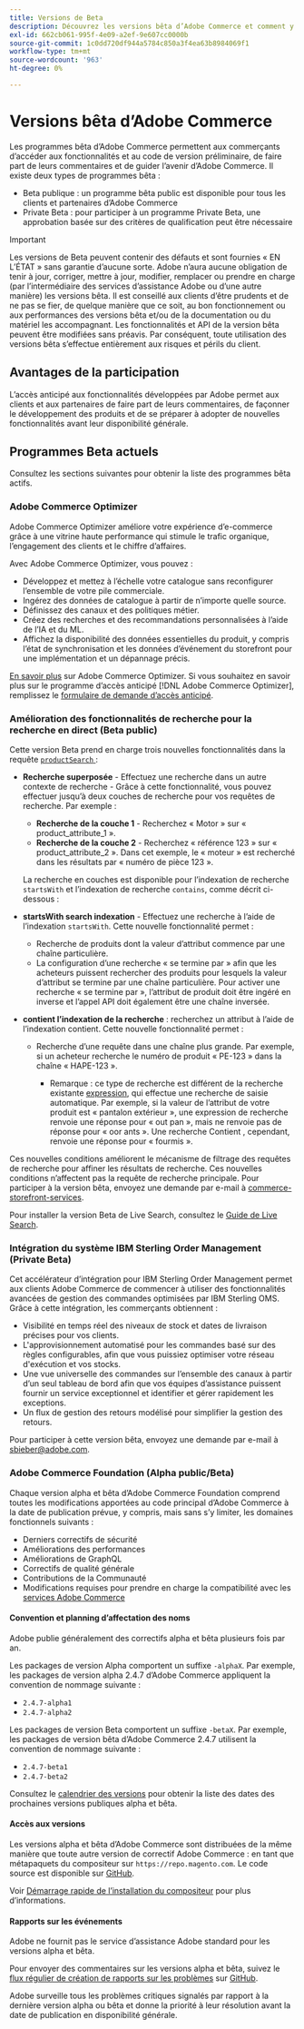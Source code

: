 ```yaml
---
title: Versions de Beta
description: Découvrez les versions bêta d’Adobe Commerce et comment y participer.
exl-id: 662cb061-995f-4e09-a2ef-9e607cc0000b
source-git-commit: 1c0dd720df944a5784c850a3f4ea63b8984069f1
workflow-type: tm+mt
source-wordcount: '963'
ht-degree: 0%

---
```


# Versions bêta d’Adobe Commerce

Les programmes bêta d’Adobe Commerce permettent aux commerçants d’accéder aux fonctionnalités et au code de version préliminaire, de faire part de leurs commentaires et de guider l’avenir d’Adobe Commerce. Il existe deux types de programmes bêta :

- Beta publique : un programme bêta public est disponible pour tous les clients et partenaires d’Adobe Commerce
- Private Beta : pour participer à un programme Private Beta, une approbation basée sur des critères de qualification peut être nécessaire

>[!IMPORTANT]
>
>Les versions de Beta peuvent contenir des défauts et sont fournies « EN L’ÉTAT » sans garantie d’aucune sorte. Adobe n’aura aucune obligation de tenir à jour, corriger, mettre à jour, modifier, remplacer ou prendre en charge (par l’intermédiaire des services d’assistance Adobe ou d’une autre manière) les versions bêta. Il est conseillé aux clients d’être prudents et de ne pas se fier, de quelque manière que ce soit, au bon fonctionnement ou aux performances des versions bêta et/ou de la documentation ou du matériel les accompagnant. Les fonctionnalités et API de la version bêta peuvent être modifiées sans préavis. Par conséquent, toute utilisation des versions bêta s’effectue entièrement aux risques et périls du client.

## Avantages de la participation

L’accès anticipé aux fonctionnalités développées par Adobe permet aux clients et aux partenaires de faire part de leurs commentaires, de façonner le développement des produits et de se préparer à adopter de nouvelles fonctionnalités avant leur disponibilité générale.

## Programmes Beta actuels

Consultez les sections suivantes pour obtenir la liste des programmes bêta actifs.

### Adobe Commerce Optimizer

Adobe Commerce Optimizer améliore votre expérience d’e-commerce grâce à une vitrine haute performance qui stimule le trafic organique, l’engagement des clients et le chiffre d’affaires.

Avec Adobe Commerce Optimizer, vous pouvez :

- Développez et mettez à l’échelle votre catalogue sans reconfigurer l’ensemble de votre pile commerciale.
- Ingérez des données de catalogue à partir de n’importe quelle source.
- Définissez des canaux et des politiques métier.
- Créez des recherches et des recommandations personnalisées à l’aide de l’IA et du ML.
- Affichez la disponibilité des données essentielles du produit, y compris l’état de synchronisation et les données d’événement du storefront pour une implémentation et un dépannage précis.

[En savoir plus](https://experienceleague.adobe.com/docs/commerce/optimizer/overview.html) sur Adobe Commerce Optimizer. Si vous souhaitez en savoir plus sur le programme d’accès anticipé [!DNL Adobe Commerce Optimizer], remplissez le [formulaire de demande d’accès anticipé](https://forms.office.com/Pages/ResponsePage.aspx?id=Wht7-jR7h0OUrtLBeN7O4WOxhjY2doZPikS2hIbfmL5UMlhTMTYzVDhPQVFNTUFYUjJHNlRKTE5TWS4u).

### Amélioration des fonctionnalités de recherche pour la recherche en direct (Beta public)

Cette version Beta prend en charge trois nouvelles fonctionnalités dans la requête [`productSearch` ](https://developer.adobe.com/commerce/services/graphql/live-search/product-search/) :

- **Recherche superposée** - Effectuez une recherche dans un autre contexte de recherche - Grâce à cette fonctionnalité, vous pouvez effectuer jusqu’à deux couches de recherche pour vos requêtes de recherche. Par exemple :

   - **Recherche de la couche 1** - Recherchez « Motor » sur « product_attribute_1 ».
   - **Recherche de la couche 2** - Recherchez « référence 123 » sur « product_attribute_2 ». Dans cet exemple, le « moteur » est recherché dans les résultats par « numéro de pièce 123 ».

  La recherche en couches est disponible pour l’indexation de recherche `startsWith` et l’indexation de recherche `contains`, comme décrit ci-dessous :

- **startsWith search indexation** - Effectuez une recherche à l’aide de l’indexation `startsWith`. Cette nouvelle fonctionnalité permet :

   - Recherche de produits dont la valeur d’attribut commence par une chaîne particulière.
   - La configuration d’une recherche « se termine par » afin que les acheteurs puissent rechercher des produits pour lesquels la valeur d’attribut se termine par une chaîne particulière. Pour activer une recherche « se termine par », l’attribut de produit doit être ingéré en inverse et l’appel API doit également être une chaîne inversée.

- **contient l’indexation de la recherche** : recherchez un attribut à l’aide de l’indexation contient. Cette nouvelle fonctionnalité permet :

   - Recherche d’une requête dans une chaîne plus grande. Par exemple, si un acheteur recherche le numéro de produit « PE-123 » dans la chaîne « HAPE-123 ».

      - Remarque : ce type de recherche est différent de la recherche existante [expression](https://developer.adobe.com/commerce/services/graphql/live-search/product-search/#phrase), qui effectue une recherche de saisie automatique. Par exemple, si la valeur de l’attribut de votre produit est « pantalon extérieur », une expression de recherche renvoie une réponse pour « out pan », mais ne renvoie pas de réponse pour « oor ants ». Une recherche Contient , cependant, renvoie une réponse pour « fourmis ».

Ces nouvelles conditions améliorent le mécanisme de filtrage des requêtes de recherche pour affiner les résultats de recherche. Ces nouvelles conditions n’affectent pas la requête de recherche principale. Pour participer à la version bêta, envoyez une demande par e-mail à [commerce-storefront-services](mailto:commerce-storefront-services@adobe.com).

Pour installer la version Beta de Live Search, consultez le [Guide de Live Search](https://experienceleague.adobe.com/en/docs/commerce/live-search/install#install-the-live-search-beta).

### Intégration du système IBM Sterling Order Management (Private Beta)

Cet accélérateur d’intégration pour IBM Sterling Order Management permet aux clients Adobe Commerce de commencer à utiliser des fonctionnalités avancées de gestion des commandes optimisées par IBM Sterling OMS. Grâce à cette intégration, les commerçants obtiennent :

- Visibilité en temps réel des niveaux de stock et dates de livraison précises pour vos clients.
- L&#39;approvisionnement automatisé pour les commandes basé sur des règles configurables, afin que vous puissiez optimiser votre réseau d&#39;exécution et vos stocks.
- Une vue universelle des commandes sur l’ensemble des canaux à partir d’un seul tableau de bord afin que vos équipes d’assistance puissent fournir un service exceptionnel et identifier et gérer rapidement les exceptions.
- Un flux de gestion des retours modélisé pour simplifier la gestion des retours.

Pour participer à cette version bêta, envoyez une demande par e-mail à [sbieber@adobe.com](mailto:sbieber@adobe.com).

### Adobe Commerce Foundation (Alpha public/Beta)

Chaque version alpha et bêta d’Adobe Commerce Foundation comprend toutes les modifications apportées au code principal d’Adobe Commerce à la date de publication prévue, y compris, mais sans s’y limiter, les domaines fonctionnels suivants :

- Derniers correctifs de sécurité
- Améliorations des performances
- Améliorations de GraphQL
- Correctifs de qualité générale
- Contributions de la Communauté
- Modifications requises pour prendre en charge la compatibilité avec les [services Adobe Commerce](https://experienceleague.adobe.com/en/docs/commerce/user-guides/home)

#### Convention et planning d’affectation des noms

Adobe publie généralement des correctifs alpha et bêta plusieurs fois par an.

Les packages de version Alpha comportent un suffixe `-alphaX`. Par exemple, les packages de version alpha 2.4.7 d’Adobe Commerce appliquent la convention de nommage suivante :

- `2.4.7-alpha1`
- `2.4.7-alpha2`

Les packages de version Beta comportent un suffixe `-betaX`. Par exemple, les packages de version bêta d’Adobe Commerce 2.4.7 utilisent la convention de nommage suivante :

- `2.4.7-beta1`
- `2.4.7-beta2`

Consultez le [calendrier des versions](schedule.md) pour obtenir la liste des dates des prochaines versions publiques alpha et bêta.

#### Accès aux versions

Les versions alpha et bêta d’Adobe Commerce sont distribuées de la même manière que toute autre version de correctif Adobe Commerce : en tant que métapaquets du compositeur sur `https://repo.magento.com`. Le code source est disponible sur [GitHub](https://github.com/magento/magento2).

Voir [ Démarrage rapide de l’installation du compositeur](../installation/composer.md) pour plus d’informations.

#### Rapports sur les événements

Adobe ne fournit pas le service d’assistance Adobe standard pour les versions alpha et bêta.

Pour envoyer des commentaires sur les versions alpha et bêta, suivez le [flux régulier de création de rapports sur les problèmes](https://developer.adobe.com/commerce/contributor/guides/code-contributions/) sur [GitHub](https://github.com/magento/magento2).

Adobe surveille tous les problèmes critiques signalés par rapport à la dernière version alpha ou bêta et donne la priorité à leur résolution avant la date de publication en disponibilité générale.
